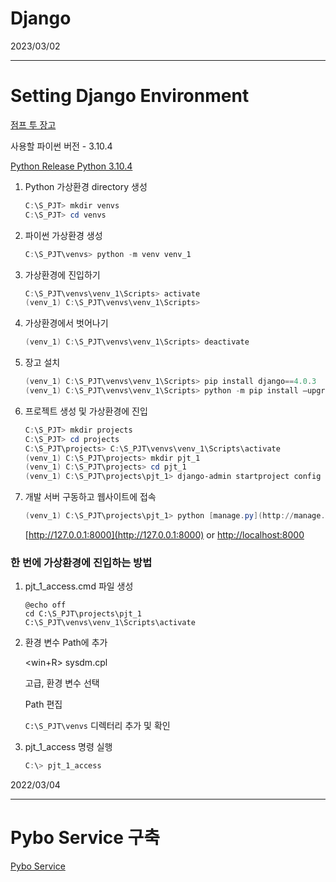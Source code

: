 # Django

2023/03/02

---

# Setting Django Environment

[점프 투 장고](https://wikidocs.net/book/4223)

사용할 파이썬 버전 - 3.10.4

[Python Release Python 3.10.4](https://www.python.org/downloads/release/python-3104/)

1. Python 가상환경 directory 생성
    
    ```powershell
    C:\S_PJT> mkdir venvs
    C:\S_PJT> cd venvs
    ```
    
2. 파이썬 가상환경 생성
    
    ```powershell
    C:\S_PJT\venvs> python -m venv venv_1
    ```
    
3. 가상환경에 진입하기
    
    ```powershell
    C:\S_PJT\venvs\venv_1\Scripts> activate
    (venv_1) C:\S_PJT\venvs\venv_1\Scripts>
    ```
    
4. 가상환경에서 벗어나기
    
    ```powershell
    (venv_1) C:\S_PJT\venvs\venv_1\Scripts> deactivate
    ```
    
5. 장고 설치
    
    ```powershell
    (venv_1) C:\S_PJT\venvs\venv_1\Scripts> pip install django==4.0.3
    (venv_1) C:\S_PJT\venvs\venv_1\Scripts> python -m pip install —upgrade pip
    ```
    
6. 프로젝트 생성 및 가상환경에 진입
    
    ```powershell
    C:\S_PJT> mkdir projects
    C:\S_PJT> cd projects
    C:\S_PJT\projects> C:\S_PJT\venvs\venv_1\Scripts\activate
    (venv_1) C:\S_PJT\projects> mkdir pjt_1
    (venv_1) C:\S_PJT\projects> cd pjt_1
    (venv_1) C:\S_PJT\projects\pjt_1> django-admin startproject config .
    ```
    
7. 개발 서버 구동하고 웹사이트에 접속
    
    ```powershell
    (venv_1) C:\S_PJT\projects\pjt_1> python [manage.py](http://manage.py) runserver
    ```
    
    [http://127.0.0.1:8000](http://127.0.0.1:8000) or [http://localhost:8000](http://localhost:8000)
    

### 한 번에 가상환경에 진입하는 방법

1. pjt_1_access.cmd 파일 생성
    
    ```
    @echo off
    cd C:\S_PJT\projects\pjt_1
    C:\S_PJT\venvs\venv_1\Scripts\activate
    ```
    
2. 환경 변수 Path에 추가
    
    <win+R> sysdm.cpl
    
    고급, 환경 변수 선택
    
    Path 편집
    
    `C:\S_PJT\venvs` 디렉터리 추가 및 확인
    
3. pjt_1_access 명령 실행
    
    ```powershell
    C:\> pjt_1_access
    ```
    

2022/03/04

---

# Pybo Service 구축

[Pybo Service](https://www.notion.so/Pybo-Service-04ddac7dfcf8429991ecea05be948546)